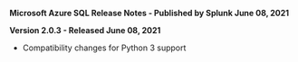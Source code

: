 **Microsoft Azure SQL Release Notes - Published by Splunk June 08, 2021**


**Version 2.0.3 - Released June 08, 2021**

* Compatibility changes for Python 3 support
